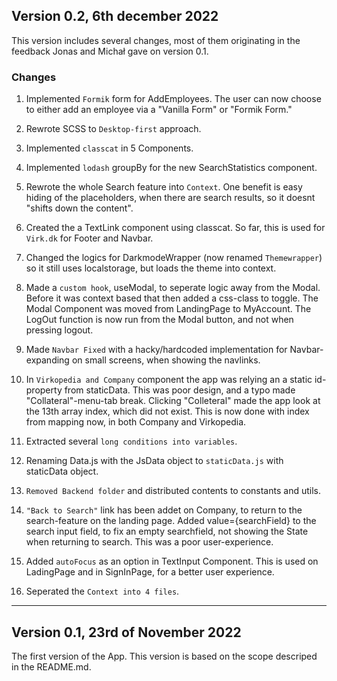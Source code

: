 ## Version 0.2, 6th december 2022

This version includes several changes, most of them originating in the feedback Jonas and Michał gave on version 0.1.

### Changes

1. Implemented `Formik` form for AddEmployees. The user can now choose to either add an employee via a "Vanilla Form" or "Formik Form."

2. Rewrote SCSS to `Desktop-first` approach.

3. Implemented `classcat` in 5 Components.

4. Implemented `lodash` groupBy for the new SearchStatistics component.

5. Rewrote the whole Search feature into `Context`. One benefit is easy hiding of the placeholders, when there are search results, so it doesnt "shifts down the content".

6. Created the a TextLink component using classcat. So far, this is used for `Virk.dk` for Footer and Navbar.

7. Changed the logics for DarkmodeWrapper (now renamed `Themewrapper`) so it still uses localstorage, but loads the theme into context.

8. Made a `custom hook`, useModal, to seperate logic away from the Modal. Before it was context based that then added a css-class to toggle. The Modal Component was moved from LandingPage to MyAccount. The LogOut function is now run from the Modal button, and not when pressing logout.

9. Made `Navbar Fixed` with a hacky/hardcoded implementation for Navbar-expanding on small screens, when showing the navlinks.

10. In `Virkopedia and Company` component the app was relying an a static id-property from staticData. This was poor design, and a typo made "Collateral"-menu-tab break. Clicking "Colleteral" made the app look at the 13th array index, which did not exist. This is now done with index from mapping now, in both Company and Virkopedia.

11. Extracted several `long conditions into variables`.

12. Renaming Data.js with the JsData object to `staticData.js` with staticData object.

13. `Removed Backend folder` and distributed contents to constants and utils.

14. `"Back to Search"` link has been addet on Company, to return to the search-feature on the landing page. Added value={searchField} to the search input field, to fix an empty searchfield, not showing the State when returning to search. This was a poor user-experience.

15. Added `autoFocus` as an option in TextInput Component. This is used on LadingPage and in SignInPage, for a better user experience.

16. Seperated the `Context into 4 files`.

---

## Version 0.1, 23rd of November 2022

The first version of the App. This version is based on the scope descriped in the README.md.
